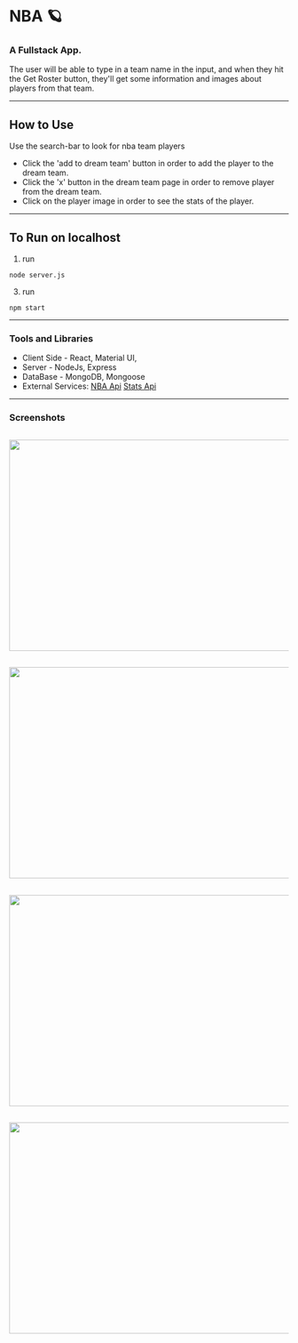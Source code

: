 # NBA 🪐

### A Fullstack App.

The user will be able to type in a team name in the input, and when they hit the Get Roster button, they'll get some information and images about players from that team.

---

## How to Use

Use the search-bar to look for nba team players

- Click the 'add to dream team' button in order to add the player to the dream team.
- Click the 'x' button in the dream team page in order to remove player from the dream team.
- Click on the player image in order to see the stats of the player.

---

## To Run on localhost

1. run

```
node server.js
```

3. run

```
npm start
```

---

### Tools and Libraries

- Client Side - React, Material UI,
- Server - NodeJs, Express
- DataBase - MongoDB, Mongoose
- External Services: [NBA Api](http://data.nba.net/10s/prod/v1/2018/players.json)
                     [Stats Api](https://nba-players.herokuapp.com/)

---


### Screenshots

## <p align="center"><img src="https://res.cloudinary.com/dnngdbnuq/image/upload/v1619951512/Screen_Shot_2021-05-02_at_1.31.15_PM_soxv2n.png" height="380" width="550"> </p>
## <p align="center"><img src="https://res.cloudinary.com/dnngdbnuq/image/upload/v1619951621/Screen_Shot_2021-05-02_at_1.33.18_PM_ejl7e8.png" height="380"  width="550"> </p>
## <p align="center"><img src="https://res.cloudinary.com/dnngdbnuq/image/upload/v1619951988/Screen_Shot_2021-05-02_at_1.39.26_PM_wfxvij.png" height="380"  width="550"> </p>
## <p align="center"><img src="https://res.cloudinary.com/dnngdbnuq/image/upload/v1619951501/Screen_Shot_2021-05-02_at_1.16.20_PM_bg47ms.png" height="380"  width="550"> </p>
